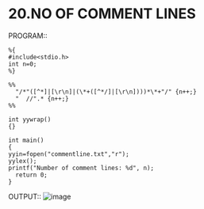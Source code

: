 # 20.NO OF COMMENT LINES
    
PROGRAM::

    %{
    #include<stdio.h>
    int n=0;
    %}

    %%
      "/*"([^*]|[\r\n]|(\*+([^*/]|[\r\n])))*\*+"/" {n++;}
      "  //".* {n++;}
    %%

    int yywrap()
    {}
    
    int main()  
    {
    yyin=fopen("commentline.txt","r");
    yylex();
    printf("Number of comment lines: %d", n);
      return 0;
    } 

OUTPUT::
![image](https://github.com/user-attachments/assets/68af04ad-629d-4d07-ae22-44813a969e26)
